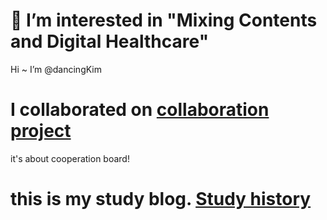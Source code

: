 # 👀 I’m interested in "Mixing Contents and Digital Healthcare"
Hi ~ I’m @dancingKim

# I collaborated on [collaboration project](https://github.com/myMSA/cooperation)
it's about cooperation board!

# this is my study blog. [Study history](https://velog.io/@iamloved5959)

<!---
dancingKim/dancingKim is a ✨ special ✨ repository because its `README.md` (this file) appears on your GitHub profile.
You can click the Preview link to take a look at your changes.
--->
